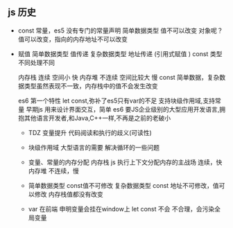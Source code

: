 ## js 历史

- const
  常量，es5 没有专门的常量声明
  简单数据类型 值不可以改变
  对象呢？ 值可以改变，指向的内存地址不可以改变

- 赋值
  简单数据类型 值传递
  复杂数据类型 地址传递 (引用式赋值 )
  const  类型不同处理不同

  内存栈 连续 空间小 快
  内存堆 不连续 空间比较大 慢
  const 简单数据，复杂数据类型虽然表现不一致，内存栈中的值不会发生改变

  es6 第一个特性 let const,弥补了es5只有var的不足 支持块级作用域,支持常量
  早期js 用来设计界面交互，简单
  es6 要JS企业级别的大型应用开发语言,拥抱其他语言开发者,和Java,C++一样,不再是之前的老破小

   - TDZ 变量提升 代码阅读和执行的歧义(可读性)
   - 块级作用域
     大型语言的需要
     解决循环的一些问题
   - 变量、常量的内存分配
     内存栈 js 执行上下文分配内存的主战场
     连续，快
     内存堆 不连续，慢

   - 简单数据类型 const值不可修改
     复杂数据类型 const 地址不可修改，值可以修改
     内存栈值都没有改变
   - var 在前端 申明变量会挂在window上
     let const 不会
     不合理，会污染全局变量
